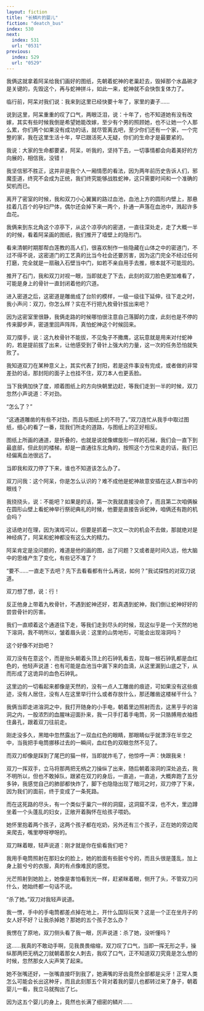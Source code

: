```yaml
---
layout: fiction
title: "长鳞片的婴儿"
fiction: "deatch_bus"
index: 530
next:
  index: 531
  url: "0531"
previous:
  index: 529
  url: "0529"
---
```

我俩这就拿着阿呆给我们画好的图纸，先朝着蛇神的老巢赶去，毁掉那个水晶碗才是关键的，先毁这个，再与蛇神拼斗，如此一来，蛇神就不会快恢复体力了。

临行前，阿呆对我们说：我来到这里已经快要十年了，家里的妻子……

说到这里，阿呆重重的叹了口气，两眼泛泪，说：十年了，也不知道她有没有改嫁，其实有些时候我倒是希望她能改嫁，至少有个男的照顾她，也不让她一个人那么累，你们两个如果没有成功的话，就尽管离去吧，至少你们还有一个家，一个完整的家，我在这里生活十年，早已跟活死人无疑，你们的生命才是最要紧的。

我说：大家的生命都要紧，阿呆，听我的，坚持下去，一切事情都会向着美好的方向展的，相信我，没错！

我坚信邪不胜正，这并非是我个人一厢情愿的看法，因为两年前历史告诉人们，邪魔歪道，终究不会成为正统，我们终究能够战胜蛇神，这只需要时间和一个准确的契机而已。

离开了密室的时候，我和双刀小心翼翼的路过血池，血池上方的圆形内壁上，那悬挂着几百个的孕妇尸体，偶尔还会掉下来一两个，扑通一声落在血池中，溅起许多血花。

我俩来到东北角这个凉亭下，从这个凉亭内的密道，一直往深处走，走了大概一半的时候，看着阿呆画的图纸，我们推开了墙壁上的隐形门。

看来清朝时期那帮白莲教的高人们，很喜欢制作一些隐藏在山体之中的密道门，不过不得不说，这密道门的工艺真的比当今社会还要厉害，因为这门完全不经过任何打磨，完全就是一扇融入石壁当中门，如若不亲自用手去推，根本就不可能现的。

推开了石门，我和双刀对视一眼，当即就走了下去，此刻的双刀脸色更加难看了，可能是身上的骨针一直封闭着他的穴道。

进入密道之后，这密道是雕凿成了台阶的模样，一级一级往下延伸，往下走之时，我小声问：双刀，你怎么样？实在不行把九枚骨针拔出来吧？

因为这密室里很静，我俩走路的时候哪怕很注意自己落脚的力度，此刻也是不停的传来脚步声，密道里回声阵阵，真怕蛇神这个时候回来。

双刀摆手，说：这九枚骨针不能拔，不见兔子不撒鹰，这玩意就是用来对付蛇神的，若是提前拔了出来，让他感受到了骨针上强大的力量，这一次的任务恐怕就失败了。

我知道双刀在某种意义上，其实代表了封阳，若是这件事没有完成，或者做的非常差劲的话，那封阳的面子上也挂不住，双刀本人也更丢脸。

当下我俩加快了度，顺着图纸上的方向快朝里边赶，等我们走到一半的时候，双刀忽然小声说道：不对劲。

“怎么了？”

“这通道雕凿的有些不对劲，而且与图纸上的不符了。”双刀连忙从我手中取过图纸，细心的看了一番，现我们所走的道路，与图纸上的正好相反。

图纸上所画的通道，是折叠的，也就是说就像螺旋形一样的石梯，我们会一直下到最底部，但此刻的楼梯，却是一直通往东北角的，按照这个方位来走的话，我们已经偏离血池很远了。

当即我和双刀停了下来，谁也不知道该怎么办了。

双刀问我：这个阿呆，你是怎么认识的？难不成他是蛇神故意安插在这人群当中的眼线？

我挠挠头，说：不能吧？如果是的话，第一次我就直接没命了，而且第二次咱俩躲在圆形山壁上看蛇神举行祭祀典礼的时候，他要是直接告诉蛇神，咱俩还有跑的机会吗？

这话绝对在理，因为演戏可以，但要是抓着一次又一次的机会不去做，那就绝对是神经病了，阿呆和蛇神都没有这么大的精力。

阿呆肯定是没问题的，难道是他的画的图，出了问题？又或者是时间久远，他大脑中的思维产生了变化，有些记不准了？

“要不……一直走下去吧？先下去看看都有什么再说，如何？”我试探性的对双刀说道。

双刀想了想，说：行！

反正他身上带着九枚骨针，不遇到蛇神还好，若真遇到蛇神，我们倒让蛇神好好的尝尝骨针的厉害。

我们一直顺着这个通道往下走，等我们走到尽头的时候，现这似乎是一个天然的地下溶洞，我不明所以，皱着眉头说：这里的山势地形，可能会出现溶洞吗？

这个好像不对劲吧？

双刀没有在意这个，而是抬头朝着头顶上的石钟乳看去，现每一根石钟乳都是血红色的，他轻声说道：也有可能是血池当中漏下来的血滴，从这里漏到山底之下，从而形成了这诡异的血色石钟乳。

这里边的一切看起来都像是天然的，没有一点人工雕凿的痕迹，可如果没有这些痕迹，没有人居住，没有人在这里举行什么或者存放什么，那还雕凿这楼梯干什么？

我俩当即走进溶洞之中，我打开随身的小手电，朝着里边照射而去，这黑乎乎的溶洞之内，一股浓烈的血腥味迎面扑来，我一只手打着手电筒，另一只胳膊用衣袖捂住鼻孔，跟着双刀往前走。

刚走没多久，黑暗中忽然露出了一双血红色的眼睛，那眼睛似乎就漂浮在半空之中，当我把手电筒挪移过去的一瞬间，血红色的双眼忽然不见了。

而双刀却像是踩到了尾巴的猫一样，当即就炸毛了，他惊呼一声：快跟我来！

双刀一挥双手，立马将那两把无柄之刀操纵了出来，随后朝着溶洞的深处追去，我不明所以，但也不敢掉队，跟紧在双刀的身后，一直追，一直追，大概奔跑了五分多钟，我感觉自己的肺部都快炸了，脚下也隐隐出现了暗河之时，双刀停了下来，因为我们的面前，终于变成了一条死路。

而在这死路的尽头，有一个类似于巢穴一样的洞窟，这洞窟不深，也不大，里边蹲坐着一个头蓬乱的妇女，正敞开着胸怀在给孩子喂奶。

她怀里抱着两个孩子，这两个孩子都在吃奶，另外还有三个孩子，正在她的旁边爬来爬去，嘴里咿呀咿呀的。

双刀眯着眼，轻声说道：刚才就是你在偷看我们吧？

我用手电筒照射在那妇女的脸上，她的脸面有些脏兮兮的，而且头很是蓬乱，加上身上脏兮兮的衣服，真的有点像难民的感觉。

光芒照射到她脸上，她像是害怕看到光一样，赶紧眯着眼，侧开了头，不管双刀问什么，她始终都一句话不说。

“杀了她。”双刀对我轻声说道。

我一愣，手中的手电筒都差点掉在地上，开什么国际玩笑？这是一个正在坐月子的女人好不好？让我杀掉她？那她的五个孩子怎么办？

我愣在了原地，双刀侧头看了我一眼，厉声说道：杀了她，没听懂吗？

这……我真的不敢动手啊，见我畏畏缩缩，双刀叹了口气，当即一挥无形之手，操纵那两把无柄之刀就朝着那女人刺去，我叹了口气，正不知道双刀究竟是怎么想的时候，忽然那女人尖声笑了起来。

她不张嘴还好，一张嘴直接吓到我了，她满嘴的牙齿竟然全部都是尖牙！正常人类怎么可能会长出这种牙，而且此刻那五个背对着我的婴儿也都转过来了身子，朝着婴儿一看，我立马就掏出了匕。

因为这五个婴儿的身上，竟然也长满了细密的鳞片……